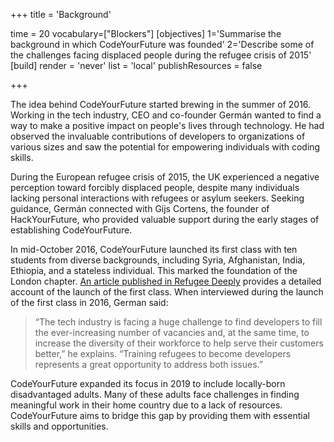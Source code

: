 +++
title = 'Background'

time = 20
vocabulary=["Blockers"]
[objectives]
1='Summarise the background in which CodeYourFuture was founded'
2='Describe some of the challenges facing displaced people during the refugee crisis of 2015'
[build]
  render = 'never'
  list = 'local'
  publishResources = false

+++

The idea behind CodeYourFuture started brewing in the summer of 2016. Working in the tech industry, CEO and co-founder Germán wanted to find a way to make a positive impact on people's lives through technology. He had observed the invaluable contributions of developers to organizations of various sizes and saw the potential for empowering individuals with coding skills.

During the European refugee crisis of 2015, the UK experienced a negative perception toward forcibly displaced people, despite many individuals lacking personal interactions with refugees or asylum seekers. Seeking guidance, Germán connected with Gijs Cortens, the founder of HackYourFuture, who provided valuable support during the early stages of establishing CodeYourFuture.

In mid-October 2016, CodeYourFuture launched its first class with ten students from diverse backgrounds, including Syria, Afghanistan, India, Ethiopia, and a stateless individual. This marked the foundation of the London chapter. [An article published in Refugee Deeply](https://deeply.thenewhumanitarian.org/refugees/articles/2016/10/19/welcome-to-londons-refugee-coding-school) provides a detailed account of the launch of the first class. When interviewed during the launch of the first class in 2016, German said:

> “The tech industry is facing a huge challenge to find developers to fill the ever-increasing number of vacancies and, at the same time, to increase the diversity of their workforce to help serve their customers better,” he explains. “Training refugees to become developers represents a great opportunity to address both issues.”

CodeYourFuture expanded its focus in 2019 to include locally-born disadvantaged adults. Many of these adults face challenges in finding meaningful work in their home country due to a lack of resources. CodeYourFuture aims to bridge this gap by providing them with essential skills and opportunities.
